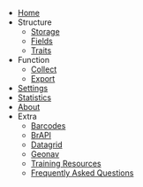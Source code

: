 * [Home](/)
* Structure
  * [Storage](storage.md)
  * [Fields](fields.md)
  * [Traits](traits/_sidebar.md)
* Function
  * [Collect](collect.md)
  * [Export](export.md)
* [Settings]((settings/_sidebar.md))
* [Statistics](statistics.md)
* [About](about.md)
* Extra
  * [Barcodes](barcodes.md)
  * [BrAPI](brapi.md)
  * [Datagrid](datagrid.md)
  * [Geonav](geonav.md)
  * [Training Resources](training-resources.md)
  * [Frequently Asked Questions](faq.md)
